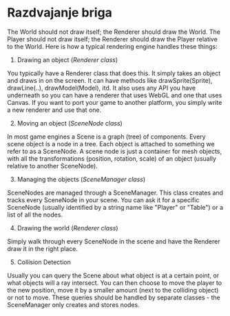 # Razdvajanje briga

The World should not draw itself; the Renderer should draw the World. The Player should not draw itself; the Renderer should draw the Player relative to the World. Here is how a typical rendering engine handles these things:

1. Drawing an object (*Renderer class*)

You typically have a Renderer class that does this. It simply takes an object and draws in on the screen. It can have methods like drawSprite(Sprite), drawLine(..), drawModel(Model), itd. It also uses any API you have underneath so you can have a renderer that uses WebGL and one that uses Canvas. If you want to port your game to another platform, you simply write a new renderer and use that one.

2. Moving an object (*SceneNode class*)

In most game engines a Scene is a graph (tree) of components. Every scene object is a node in a tree. Each object is attached to something we refer to as a SceneNode. A scene node is just a container for mesh objects, with all the transformations (position, rotation, scale) of an object (usually relative to another SceneNode).

3. Managing the objects (*SceneManager class*)

SceneNodes are managed through a SceneManager. This class creates and tracks every SceneNode in your scene. You can ask it for a specific SceneNode (usually identified by a string name like "Player" or "Table") or a list of all the nodes.

4. Drawing the world (*Renderer class*)

Simply walk through every SceneNode in the scene and have the Renderer draw it in the right place.

5. Collision Detection

Usually you can query the Scene about what object is at a certain point, or what objects will a ray intersect. You can then choose to move the player to the new position, move it by a smaller amount (next to the colliding object) or not to move. These queries should be handled by separate classes - the SceneManager only creates and stores nodes.
